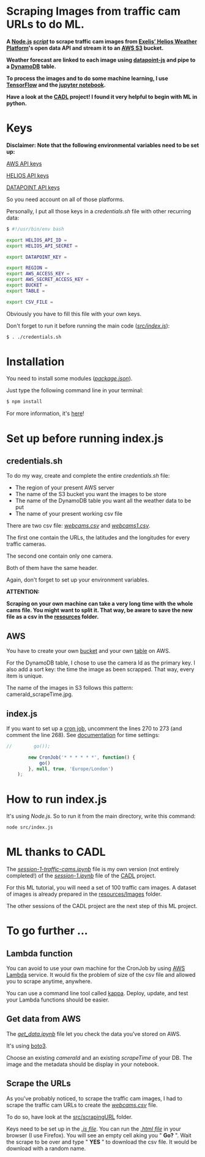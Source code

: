 # Scraping Images from traffic cam URLs to do ML.

__A [Node.js](https://nodejs.org/en/) _[script](https://github.com/met-office-lab/machine-learning-traffic-cams/blob/master/src/index.js)_ to scrape traffic cam images from [Exelis’ Helios Weather Platform](https://helios.earth/explore/login)'s open data API and stream it to an [AWS S3](https://aws.amazon.com/fr/documentation/s3/) bucket.__

__Weather forecast are linked to each image using [datapoint-js](https://github.com/jacobtomlinson/datapoint-js) and pipe to a [DynamoDB](https://aws.amazon.com/fr/documentation/dynamodb/) table.__

__To process the images and to do some machine learning, I use [TensorFlow](https://www.tensorflow.org/versions/r0.10/get_started/os_setup.html) and the [jupyter notebook](http://jupyter.readthedocs.io/en/latest/install.html).__

__Have a look at the [CADL](https://github.com/pkmital/CADL) project! I found it very helpful to begin with ML in python.__

# Keys

__Disclaimer: Note that the following environmental variables need to be set up:__

[AWS API keys](http://docs.aws.amazon.com/ses/latest/DeveloperGuide/get-aws-keys.html)

[HELIOS API keys](https://helios.earth/developers/api/session/)

[DATAPOINT API keys](http://www.metoffice.gov.uk/datapoint)

So you need account on all of those platforms.

Personally, I put all those keys in a _credentials.sh_ file with other recurring data: 

```Bash
$ #!/usr/bin/env bash

export HELIOS_API_ID =
export HELIOS_API_SECRET =

export DATAPOINT_KEY =

export REGION =
export AWS_ACCESS_KEY =
export AWS_SECRET_ACCESS_KEY =
export BUCKET =
export TABLE =

export CSV_FILE =
```

Obviously you have to fill this file with your own keys.

Don't forget to run it before running the main code (_[src/index.js](https://github.com/met-office-lab/machine-learning-traffic-cams/blob/master/src/index.js)_):

```Bash
$ . ./credentials.sh
```

# Installation

You need to install some modules (_[package.json](https://github.com/met-office-lab/machine-learning-traffic-cams/blob/master/package.json)_).

Just type the following command line in your terminal:

```Bash
$ npm install
```

For more information, it's [here](https://docs.npmjs.com/getting-started/using-a-package.json)!

# Set up before running index.js

## credentials.sh

To do my way, create and complete the entire _credentials.sh_ file:
 - The region of your present AWS server
 - The name of the S3 bucket you want the images to be store
 - The name of the DynamoDB table you want all the weather data to be put
 - The name of your present working csv file

There are two csv file: _[webcams.csv](https://github.com/met-office-lab/machine-learning-traffic-cams/blob/antoine/resources/webcams.csv)_ and _[webcams1.csv](https://github.com/met-office-lab/machine-learning-traffic-cams/blob/antoine/resources/webcams1.csv)_.

The first one contain the URLs, the latitudes and the longitudes for every traffic cameras.

The second one contain only one camera.

Both of them have the same header.

Again, don't forget to set up your environment variables.

__ATTENTION:__

__Scraping on your own machine can take a very long time with the whole cams file. You might want to split it. That way, be aware to save the new file as a csv in the [resources](https://github.com/met-office-lab/machine-learning-traffic-cams/tree/master/resources) folder.__

## AWS

You have to create your own [bucket](http://docs.aws.amazon.com/AmazonS3/latest/gsg/CreatingABucket.html) and your own [table](http://docs.aws.amazon.com/amazondynamodb/latest/APIReference/API_CreateTable.html) on AWS.

For the DynamoDB table, I chose to use the camera Id as the primary key. I also add a sort key: the time the image as been scrapped. That way, every item is unique.

The name of the images in S3 follows this pattern: cameraId_scrapeTime.jpg.

## index.js

If you want to set up a [cron job](https://en.wikipedia.org/wiki/Cron), uncomment the lines 270 to 273 (and comment the line 268). See [documentation](https://github.com/ncb000gt/node-cron) for time settings:

```JavaScript
//        go());

        new CronJob('* * * * * *', function() {
            go()
        }, null, true, 'Europe/London')
    );
```

# How to run index.js

It's using _Node.js_. So to run it from the main directory, write this command:

```Bash
node src/index.js
```

# ML thanks to CADL

The _[session-1-traffic-cams.ipynb](https://github.com/met-office-lab/machine-learning-traffic-cams/blob/antoine/resources/session-1-traffic-cams.ipynb)_ file is my own version (not entirely completed!) of the _[session-1.ipynb](https://github.com/pkmital/CADL/blob/master/session-1/session-1.ipynb)_ file of the [CADL](https://github.com/pkmital/CADL) project.

For this ML tutorial, you will need a set of 100 traffic cam images. A dataset of images is already prepared in the [resources/Images](https://github.com/met-office-lab/machine-learning-traffic-cams/tree/antoine/resources/Images) folder.

The other sessions of the CADL project are the next step of this ML project.

# To go further ...

## Lambda function

You can avoid to use your own machine for the CronJob by using [AWS Lambda](http://docs.aws.amazon.com/lambda/latest/dg/welcome.html) service.
It would fix the problem of size of the csv file and allowed you to scrape anytime, anywhere.

You can use a command line tool called [kappa](https://github.com/garnaat/kappa). Deploy, update, and test your Lambda functions should be easier.

## Get data from AWS

The *[get_data.ipynb](https://github.com/met-office-lab/machine-learning-traffic-cams/blob/antoine/resources/get_data.ipynb)* file let you check the data you've stored on AWS.

It's using [boto3](http://boto3.readthedocs.io/en/latest/).

Choose an existing _cameraId_ and an existing _scrapeTime_ of your DB. The image and the metadata should be display in your notebook. 

## Scrape the URLs

As you've probably noticed, to scrape the traffic cam images, I had to scrape the traffic cam URLs to create the _[webcams.csv](https://github.com/met-office-lab/machine-learning-traffic-cams/tree/master/resources/webcams.csv)_ file.

To do so, have look at the [src/scrapingURL](https://github.com/met-office-lab/machine-learning-traffic-cams/tree/antoine/src) folder.

Keys need to be set up in the _[.js file](https://github.com/met-office-lab/machine-learning-traffic-cams/blob/antoine/src/scarpingURL/js/scrapingURL.js)_. You can run the _[.html file](https://github.com/met-office-lab/machine-learning-traffic-cams/blob/antoine/src/scarpingURL/html/scrapingURL.html)_ in your browser (I use Firefox). You will see an empty cell aking you " __Go?__ ". Wait the scrape to be over and type " __YES__ " to download the csv file. It would be download with a random name.
